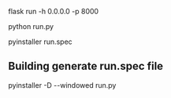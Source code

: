 flask run -h 0.0.0.0 -p 8000


python run.py


pyinstaller run.spec

## Building generate run.spec file
pyinstaller -D --windowed run.py
